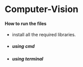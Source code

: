 # Computer-Vision

#### How to run the files
- install all the required libraries.
- ##### using cmd
- ##### using terminal 

